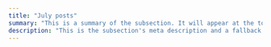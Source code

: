 ```yaml
---
title: "July posts"
summary: "This is a summary of the subsection. It will appear at the top of the page."
description: "This is the subsection's meta description and a fallback if no summary is added."
---
```



